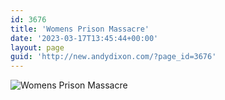 ```yaml
---
id: 3676
title: 'Womens Prison Massacre'
date: '2023-03-17T13:45:44+00:00'
layout: page
guid: 'http://new.andydixon.com/?page_id=3676'
---
```


![Womens Prison Massacre](https://i0.wp.com/assets.g8x2.ldn.idrivee2-23.com/posters/Womens%20Prison%20Massacre%2001.jpg?w=1200&ssl=1 "Womens Prison Massacre")